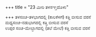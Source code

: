+++
title = "23 ಮೀರಿ ತಳಸಞ್ಚದೊಳು"

+++
ತಳಸಂಚ-ತಳಭಾಗದಲ್ಲಿ (ಕಾಲಕೆಳಗೆ) ಕತ್ತಿ ಬೀಸುವ ವರಸೆ   
ಮಧ್ಯಸಂಚ-ನಡುಭಾಗದಲ್ಲಿ ಕತ್ತಿ ಬೀಸುವ ವರಸೆ  
ಉಪ್ಪರ ಸಂಚ-ಮೇಲ್ಭಾಗದಲ್ಲಿ (ತಲೆ ಮೇಲೆ) ಕತ್ತಿ ಬೀಸುವ ವರಸೆ
